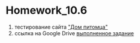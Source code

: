 # Homework_10.6
1. тестирование сайта ["Дом питомца"](http://130.193.37.179/app/pets "Сам сайт")
2. ссылка на Google Drive [выполненное задание](https://docs.google.com/spreadsheets/d/1eh2m8Qy6wdsMevyS3g1Fk_7Bcuunp1B8/edit?usp=sharing&ouid=103759948378953390068&rtpof=true&sd=true)
